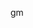 gm

<!---
tpandoteth/tpandoteth is a ✨ special ✨ repository because its `README.md` (this file) appears on your GitHub profile.
You can click the Preview link to take a look at your changes.
--->
